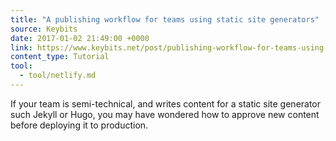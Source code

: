 ```yaml
---
title: "A publishing workflow for teams using static site generators"
source: Keybits
date: 2017-01-02 21:49:00 +0000
link: https://www.keybits.net/post/publishing-workflow-for-teams-using-static-site-generators/
content_type: Tutorial
tool:
  - tool/netlify.md
---
```

If your team is semi-technical, and writes content for a static site generator such Jekyll or Hugo, you may have wondered how to approve new content before deploying it to production.





